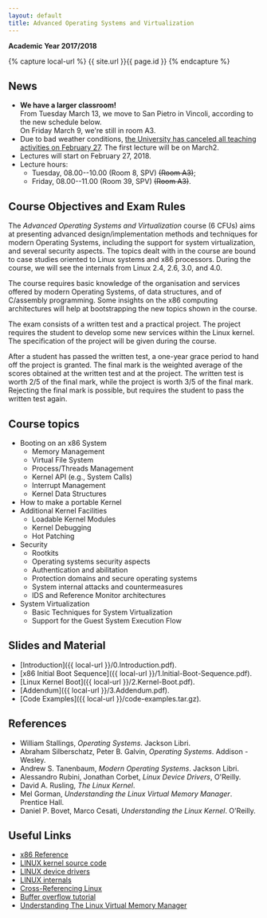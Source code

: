 ```yaml
---
layout: default
title: Advanced Operating Systems and Virtualization
---
```

**Academic Year 2017/2018**    

{% capture local-url %}
{{ site.url }}{{ page.id }}
{% endcapture %}

News
----


* **We have a larger classroom!**    
  From Tuesday March 13, we move to San Pietro in
  Vincoli, according to the new schedule below.    
  On Friday March 9, we're still in room A3.
* Due to bad weather conditions, [the University has canceled all teaching
  activities on February
27](https://www.uniroma1.it/it/notizia/didattica-sospesa-anche-il-27-febbraio-il-perdurare-di-cattive-condizioni-climatiche). The first lecture will be on March2.
* Lectures will start on February 27, 2018. 
* Lecture hours:
  - Tuesday, 08.00--10.00 (Room 8, SPV) ~~(Room A3)~~;
  - Friday, 08.00--11.00 (Room 39, SPV) ~~(Room A3)~~.


Course Objectives and Exam Rules
--------------------------------

The *Advanced Operating Systems and Virtualization* course (6 CFUs) aims at presenting
advanced design/implementation methods and techniques for modern Operating
Systems, including the support for system virtualization, and several security
aspects. 
The topics dealt with in the course are bound to case studies oriented to Linux
systems and x86 processors. During the course, we will see the internals from
Linux 2.4, 2.6, 3.0, and 4.0.

The course requires basic knowledge of the organisation and services offered by
modern Operating Systems, of data structures, and of C/assembly programming.
Some insights on the x86 computing architectures will help at bootstrapping the
new topics shown in the course. 

The exam consists of a written test and a practical project. The project
requires the student to develop some new services within the Linux kernel. The
specification of the project will be given during the course.

After a student has passed the written test, a one-year grace period to hand
off the project is granted. The final mark is the weighted average of the scores
obtained at the written test and at the project. The written test is worth 2/5
of the final mark, while the project is worth 3/5 of the final mark.
Rejecting the final mark is possible, but requires the student to pass the written
test again.


Course topics
-------------

* Booting on an x86 System
  - Memory Management
  - Virtual File System
  - Process/Threads Management
  - Kernel API (e.g., System Calls)
  - Interrupt Management
  - Kernel Data Structures
* How to make a portable Kernel
* Additional Kernel Facilities
  - Loadable Kernel Modules
  - Kernel Debugging
  - Hot Patching
* Security
  - Rootkits
  - Operating systems security aspects
  - Authentication and abilitation
  - Protection domains and secure operating systems
  - System internal attacks and countermeasures
  - IDS and Reference Monitor architectures
* System Virtualization
  - Basic Techniques for System Virtualization
  - Support for the Guest System Execution Flow


Slides and Material
-------------------

* [Introduction]({{ local-url }}/0.Introduction.pdf).
* [x86 Initial Boot Sequence]({{ local-url }}/1.Initial-Boot-Sequence.pdf).
* [Linux Kernel Boot]({{ local-url }}/2.Kernel-Boot.pdf).
* [Addendum]({{ local-url }}/3.Addendum.pdf).
* [Code Examples]({{ local-url }}/code-examples.tar.gz).


References
----------

* William Stallings, *Operating Systems*. Jackson Libri.
* Abraham Silberschatz, Peter B. Galvin, *Operating Systems*. Addison - Wesley.
* Andrew S. Tanenbaum, *Modern Operating Systems*. Jackson Libri.
* Alessandro Rubini, Jonathan Corbet, *Linux Device Drivers*, O'Reilly.
* David A. Rusling, *The Linux Kernel*.
* Mel Gorman, *Understanding the Linux Virtual Memory Manager*. Prentice Hall.
* Daniel P. Bovet, Marco Cesati, *Understanding the Linux Kernel*. O'Reilly.

Useful Links
------------

- [x86 Reference](http://x86asm.net/)
- [LINUX kernel source code](http://www.kernel.org/)
- [LINUX device drivers](http://www.xml.com/ldd/chapter/book/)
- [LINUX internals](http://en.tldp.org/LDP/tlk/tlk.html)
- [Cross-Referencing Linux](https://elixir.free-electrons.com/linux/latest/source)
- [Buffer overflow tutorial](http://www.infsec.ethz.ch/people/schapatr/BOtutorial.pdf)
- [Understanding The Linux Virtual Memory Manager](https://www.kernel.org/doc/gorman/pdf/understand.pdf)



